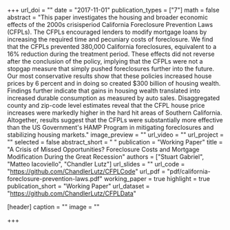 +++
url_doi = ""
date = "2017-11-01"
publication_types = ["7"]
math = false
abstract = "This paper investigates the housing and broader economic effects of the 2000s crisisperiod California Foreclosure Prevention Laws (CFPLs). The CFPLs encouraged lenders to modify mortgage loans by increasing the required time and pecuniary costs of foreclosure. We find that the CFPLs prevented 380,000 California foreclosures, equivalent to a 16% reduction during the treatment period. These effects did not reverse after the conclusion of the policy, implying that the CFPLs were not a stopgap measure that simply pushed foreclosures further into the future. Our most conservative results show that these policies increased house prices by 6 percent and in doing so created $300 billion of housing wealth. Findings further indicate that gains in housing wealth translated into increased durable consumption as measured by auto sales. Disaggregated county and zip-code level estimates reveal that the CFPL house price increases were markedly higher in the hard hit areas of Southern California. Altogether, results suggest that the CFPLs were substantially more effective than the US Government's HAMP Program in mitigating foreclosures and stabilizing housing markets."
image_preview = ""
url_video = ""
url_project = ""
selected = false
abstract_short = " "
publication = "Working Paper"
title = "A Crisis of Missed Opportunities? Foreclosure Costs and Mortgage Modification During the Great Recession"
authors = ["Stuart Gabriel", "Matteo Iacoviello", "Chandler Lutz"]
url_slides = ""
url_code = "https://github.com/ChandlerLutz/CFPLCode"
url_pdf = "pdf/california-foreclosure-prevention-laws.pdf"
working_paper = true
highlight = true
publication_short = "Working Paper"
url_dataset = "https://github.com/ChandlerLutz/CFPLData"

[header]
  caption = ""
  image = ""

+++

